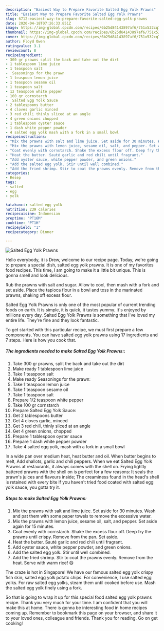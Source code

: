 ```yaml
---
description: "Easiest Way to Prepare Favorite Salted Egg Yolk Prawns"
title: "Easiest Way to Prepare Favorite Salted Egg Yolk Prawns"
slug: 6712-easiest-way-to-prepare-favorite-salted-egg-yolk-prawns
date: 2020-04-18T07:26:33.851Z
image: https://img-global.cpcdn.com/recipes/6b25d84143897af6/751x532cq70/salted-egg-yolk-prawns-recipe-main-photo.jpg
thumbnail: https://img-global.cpcdn.com/recipes/6b25d84143897af6/751x532cq70/salted-egg-yolk-prawns-recipe-main-photo.jpg
cover: https://img-global.cpcdn.com/recipes/6b25d84143897af6/751x532cq70/salted-egg-yolk-prawns-recipe-main-photo.jpg
author: Floyd Owen
ratingvalue: 3.1
reviewcount: 8
recipeingredient:
- 300 gr prawns split the back and take out the dirt
- 1 tablespoon lime juice
- 1 teaspoon salt
-  Seasonings for the prawn
- 1 teaspoon lemon juice
- 1 teaspoon sesame oil
- 1 teaspoon salt
- 12 teaspoon white pepper
- 100 gr cornstarch
-  Salted Egg Yolk Sauce
- 2 tablespoons butter
- 4 cloves garlic minced
- 3 red chili thinly sliced at an angle
- 4 green onions chopped
- 1 tablespoon oyster sauce
- 1 dash white pepper powder
- 4 salted egg yolk mash with a fork in a small bowl
recipeinstructions:
- "Mix the prawns with salt and lime juice. Set aside for 30 minutes. Wash and pat them with some paper towels to remove the excessive water."
- "Mix the prawns with lemon juice, sesame oil, salt, and pepper. Set aside again for 15 minutes."
- "Coat evenly with cornstarch. Shake the excess flour off. Deep fry the prawns until crispy. Remove from the pan. Set aside."
- "Heat the butter. Sauté garlic and red chili until fragrant."
- "Add oyster sauce, white pepper powder, and green onions."
- "Add the salted egg yolk. Stir until well combined."
- "Add the fried shrimp. Stir to coat the prawns evenly. Remove from the heat. Serve with warm rice! 😋"
categories:
- Resep
tags:
- salted
- egg
- yolk

katakunci: salted egg yolk
nutrition: 239 calories
recipecuisine: Indonesian
preptime: "PT16M"
cooktime: "PT1H"
recipeyield: "1"
recipecategory: Dinner

---
```



![Salted Egg Yolk Prawns](https://img-global.cpcdn.com/recipes/6b25d84143897af6/751x532cq70/salted-egg-yolk-prawns-recipe-main-photo.jpg)

Hello everybody, it is Drew, welcome to our recipe page. Today, we're going to prepare a special dish, salted egg yolk prawns. It is one of my favorites food recipes. This time, I am going to make it a little bit unique. This is gonna smell and look delicious.

Rub the prawns with salt and sugar. Allow to cool, then mash with a fork and set aside. Place the tapioca flour in a bowl and toss in the marinated prawns, shaking off excess flour.

Salted Egg Yolk Prawns is only one of the most popular of current trending foods on earth. It is simple, it is quick, it tastes yummy. It's enjoyed by millions every day. Salted Egg Yolk Prawns is something that I've loved my entire life. They're fine and they look fantastic.


To get started with this particular recipe, we must first prepare a few components. You can have salted egg yolk prawns using 17 ingredients and 7 steps. Here is how you cook that.

##### The ingredients needed to make Salted Egg Yolk Prawns::

1. Take 300 gr prawns, split the back and take out the dirt
1. Make ready 1 tablespoon lime juice
1. Take 1 teaspoon salt
1. Make ready  Seasonings for the prawn:
1. Take 1 teaspoon lemon juice
1. Take 1 teaspoon sesame oil
1. Take 1 teaspoon salt
1. Prepare 1/2 teaspoon white pepper
1. Take 100 gr cornstarch
1. Prepare  Salted Egg Yolk Sauce:
1. Get 2 tablespoons butter
1. Get 4 cloves garlic, minced
1. Get 3 red chili, thinly sliced at an angle
1. Get 4 green onions, chopped
1. Prepare 1 tablespoon oyster sauce
1. Prepare 1 dash white pepper powder
1. Take 4 salted egg yolk, mash with a fork in a small bowl


In a wide pan over medium heat, heat butter and oil. When butter begins to melt, Add shallots, garlic and chili peppers. When we eat Salted Egg Yolk Prawns at restaurants, it always comes with the shell on. Frying lightly battered prawns with the shell on is perfect for a few reasons: It seals the prawn&#39;s juices and flavours inside; The creaminess found in the head&#39;s shell is retained with every bite If you haven&#39;t tried food coated with salted egg yolk sauce, you gotta try it. 

##### Steps to make Salted Egg Yolk Prawns:

1. Mix the prawns with salt and lime juice. Set aside for 30 minutes. Wash and pat them with some paper towels to remove the excessive water.
1. Mix the prawns with lemon juice, sesame oil, salt, and pepper. Set aside again for 15 minutes.
1. Coat evenly with cornstarch. Shake the excess flour off. Deep fry the prawns until crispy. Remove from the pan. Set aside.
1. Heat the butter. Sauté garlic and red chili until fragrant.
1. Add oyster sauce, white pepper powder, and green onions.
1. Add the salted egg yolk. Stir until well combined.
1. Add the fried shrimp. Stir to coat the prawns evenly. Remove from the heat. Serve with warm rice! 😋


The craze is hot in Singapore! We have our famous salted egg yolk crispy fish skin, salted egg yolk potato chips. For convenience, I use salted egg yolks. For raw salted egg yolks, steam them until cooked before use. Mash the salted egg yolk finely using a fork. 

So that is going to wrap it up for this special food salted egg yolk prawns recipe. Thank you very much for your time. I am confident that you will make this at home. There is gonna be interesting food in home recipes coming up. Remember to bookmark this page on your browser, and share it to your loved ones, colleague and friends. Thank you for reading. Go on get cooking!
